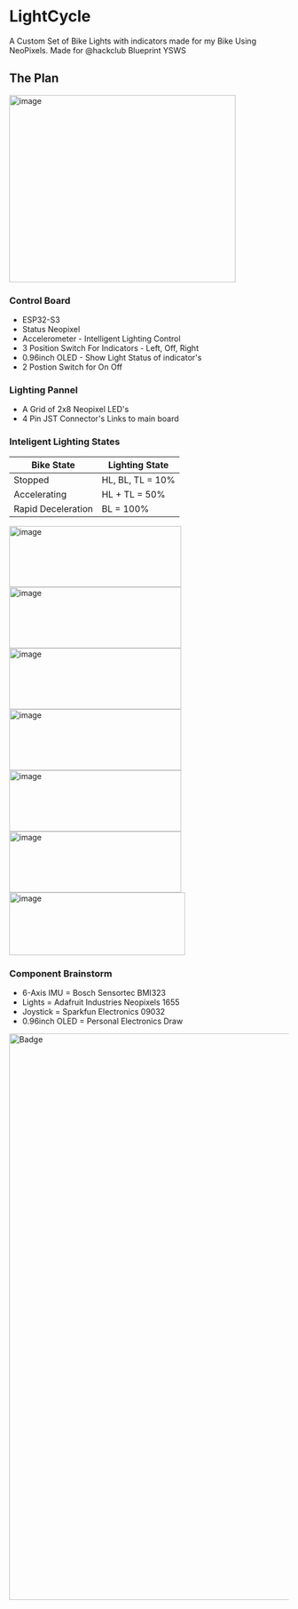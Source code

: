 # LightCycle
A Custom Set of Bike Lights with indicators made for my Bike Using NeoPixels. Made for @hackclub Blueprint YSWS

## The Plan
<img width="408" height="337" alt="image" src="https://github.com/user-attachments/assets/f917f33b-219c-4a63-8752-51f60726bbfa" />


### Control Board
 - ESP32-S3
 - Status Neopixel
 - Accelerometer - Intelligent Lighting Control
 - 3 Position Switch For Indicators - Left, Off, Right
 - 0.96inch OLED - Show Light Status of indicator's
 - 2 Postion Switch for On Off

 ### Lighting Pannel

  - A Grid of 2x8 Neopixel LED's
  - 4 Pin JST Connector's Links to main board

### Inteligent Lighting States

| Bike State | Lighting State |
|------------|----------------|
| Stopped    | HL, BL, TL = 10%  |
| Accelerating | HL + TL = 50%  |
| Rapid Deceleration | BL = 100% |

<img width="310" height="110" alt="image" src="https://github.com/user-attachments/assets/c9ca6724-4439-4f4a-95f9-c8dbb25d60a2" />
<img width="310" height="110" alt="image" src="https://github.com/user-attachments/assets/974ed5ae-31cc-4ec1-b5f9-1fa82b22880e" />
<img width="310" height="110" alt="image" src="https://github.com/user-attachments/assets/cf7759dc-53f0-4ed7-81d6-834f91d26e03" />
<img width="310" height="110" alt="image" src="https://github.com/user-attachments/assets/c8733d0f-1dfd-4455-9cda-e051e790c398" />
<img width="310" height="110" alt="image" src="https://github.com/user-attachments/assets/17e70f3d-e9e6-4afe-ae46-c6ca59bf2827" />
<img width="310" height="110" alt="image" src="https://github.com/user-attachments/assets/a57a8841-e4e0-4129-b967-7c229de3d847" />
<img width="317" height="113" alt="image" src="https://github.com/user-attachments/assets/dd7c75cd-8aa6-4283-85db-353d0aae74ee" />

### Component Brainstorm 
 -  6-Axis IMU = Bosch Sensortec BMI323
 -  Lights = Adafruit Industries Neopixels 1655
 -  Joystick = Sparkfun Electronics 09032
 -  0.96inch OLED = Personal Electronics Draw







<img width="2000" height="1020" alt="Badge" src="https://github.com/user-attachments/assets/6dd5f2bd-8309-466f-af9c-b98fabe8da96" />
